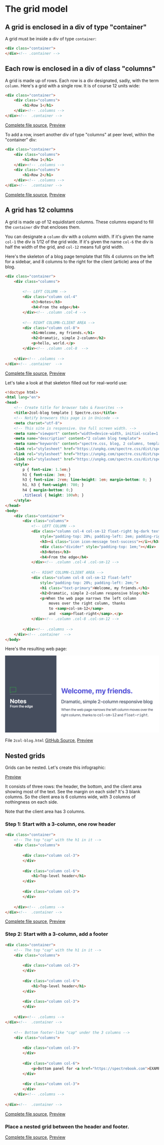 # The grid model

## A grid is enclosed in a div of type "container"

A grid must be inside a div of type `container`:

```html
<div class="container">
</div><!-- .container -->
```

## Each row is enclosed in a div of class "columns"

A grid is made up of rows. Each row is a div designated,
sadly, with the term `column`. 
Here's a grid with a single row. 
It is of course 12 units wide:

```html
<div class="container">
	<div class="columns">
		<h1>Row 1</h1>
	</div><!-- .columns -->
</div><!--  .container -->
```

[Complete file source](https://github.com/tomcam/spectre-css-examples/blob/master/illos/illo-grid-1-row.html), 
[Preview](https://htmlpreview.github.com/?https://github.com/tomcam/spectre-css-examples/blob/master/illos/illo-grid-1-row.html)

To add a row, insert another div of type "columns" 
at peer level, within the "container" div:

```html
<div class="container">
	<div class="columns">
		<h1>Row 1</h1>
	</div><!-- .columns -->
	<div class="columns">
		<h1>Row 2</h1>
	</div><!-- .columns -->
</div><!--  .container -->
```

[Complete file source](https://github.com/tomcam/spectre-css-examples/blob/master/illos/illo-grid-2-rows.html), 
[Preview](https://htmlpreview.github.com/?https://github.com/tomcam/spectre-css-examples/blob/master/illos/illo-grid-2-rows.html)

## A grid has 12 columns

A grid is made up of 12 equidistant columns.
These columns expand to fill the `container` div
that encloses them. 

You can designate a `column` div with a column width.
If it's given the name `col-1` the div is 1/12 of the grid wide.
If it's given the name `col-6` the div is half the width of the grid,
and `col-12` means full grid width.

Here's the skeleton of
a blog page template that fills 4 columns on 
the left for a sidebar, and 8 columns to the
right for the client (article) area of the blog.

```html
<div class="container">
	<div class="columns">
		
		<!-- LEFT COLUMN -->
		<div class="column col-4" 
			<h3>Notes</h3>
			<h4>From the edge</h4>
		</div><!-- .column .col-4 -->

		<!-- RIGHT COLUMN-CLIENT AREA -->
		<div class="column col-8">
			<h1>Welcome, my friends.</h1>
			<h2>Dramatic, simple 2-column</h2>
			<p>hello, world.</p>
		</div><!-- .column .col-8  -->

	</div><!-- .columns -->
</div><!-- .container  -->
```

[Complete file source](https://github.com/tomcam/spectre-css-examples/blob/master/illos/illo-grid-blog-skeleton.html), 
[Preview](https://htmlpreview.github.com/?https://github.com/tomcam/spectre-css-examples/blob/master/illos/illo-grid-blog-skeleton.html)

Let's take a look at that skeleton filled out for real-world use:

```html
<!doctype html>
<html lang="en">
<head>
	<!-- Create title for browser tabs & Favorites -->
	<title>2col-blog template | Spectre.css</title>
	<!-- Notify browsers this page is in Unicode -->
	<meta charset="utf-8">
	<!-- This site is responsive. Use full screen width. -->
	<meta name="viewport" content="width=device-width, initial-scale=1.0">
	<meta name="description" content="2 column blog template">
	<meta name="keywords" content="spectre.css, blog, 2 columns, template">	
	<link rel="stylesheet" href="https://unpkg.com/spectre.css/dist/spectre.min.css">
	<link rel="stylesheet" href="https://unpkg.com/spectre.css/dist/spectre-exp.min.css">
	<link rel="stylesheet" href="https://unpkg.com/spectre.css/dist/spectre-icons.min.css">
	<style>
		p { font-size: 1.5em;}	
		h1 { font-size: 3em; }
		h3 { font-size: 2rem; line-height: 1em; margin-bottom: 0; }
		h1, h3 { font-weight: 700; }
		h4 { margin-bottom: 0;}
		.titlecol { height: 100vh; }		
	</style>
</head>
<body>
	<div class="container">
		<div class="columns">
			<!-- LEFT COLUMN -->
			<div class="column col-4 col-sm-12 float-right bg-dark text-light titlecol" 
				style="padding-top: 20%; padding-left: 2em; padding-right: 2em;";>
				<h3><i class="icon icon-message text-success"></i></h3>
				<div class="divider" style="padding-top: 1em;"></div>
				<h3>Notes</h3>
				<h4>From the edge</h4>
			</div><!-- .column .col-4 .col-sm-12 -->

			<!-- RIGHT COLUMN-CLIENT AREA -->
			<div class="column col-8 col-sm-12 float-left"  
				style="padding-top: 20%; padding-left: 2em;">		
				<h1 class="text-primary">Welcome, my friends.</h1> 
				<h2>Dramatic, simple 2-column responsive blog</h2>
				<p>When the web page narrows the left column 
					moves over the right column, thanks
					to <samp>col-sm-12</samp> 
					and  <samp>float-right</samp>.</p>
			</div><!-- .column .col-8 .col-sm-12 -->

		</div><!-- .columns -->
	</div><!-- .container  -->
</body>
```

Here's the resulting web page:

![Screenshot of finished blog template](screenshots/screenshot-2col-blog-1024x512.png)

File `2col-blog.html` [GitHub Source](https://github.com/tomcam/spectre-book/blob/master/examples/2col-blog.html), 
[Preview](https://htmlpreview.github.com/?https://github.com/tomcam/spectre-book/blob/master/examples/2col-blog.html)


## Nested grids

Grids can be nested. Let's create this infographic:

[Preview](https://htmlpreview.github.com/?https://github.com/tomcam/spectre-css-examples/blob/master/slidefu-infographic.html)

It consists of three rows: the header, the bottom, and the client area showing most of the text.
See the margin on each side? It's 3 blank columns. So the client area is 6 columns wide, with
3 columns of nothingness on each side.

Note that the client area has 3 columns.

### Step 1: Start with a 3-column, one row header


```html
<div class="container">
	<!-- The top "cap" with the h1 in it -->
	<div class="columns">

		<div class="column col-3">
		</div>

		<div class="column col-6">
			<h1>Top-level header</h1>
		</div>

		<div class="column col-3">
		</div>

	</div><!-- .columns -->
</div><!--  .container -->
```

[Complete file source](https://github.com/tomcam/spectre-book/blob/master/illos/illo-header-3col-bottom-a.html), 
[Preview](https://htmlpreview.github.com/?https://github.com/tomcam/spectre-book/blob/master/illos/illo-header-3col-bottom-a.html)

### Step 2: Start with a 3-column, add a footer

```html
<div class="container">
	<!-- The top "cap" with the h1 in it -->
	<div class="columns">

		<div class="column col-3">
		</div>

		<div class="column col-6">
			<h1>Top-level header</h1>
		</div>

		<div class="column col-3">
		</div>

	</div><!-- .columns -->
</div><!--  .container -->

	<!-- Bottom footer-like "cap" under the 3 columns -->
	<div class="columns">

		<div class="column col-3">
		</div>

		<div class="column col-6">
			<p>Bottom panel for <a href="https://spectrebook.com">EXAMPLE.COM</a></p>
		</div>

		<div class="column col-3">
		</div>
	</div><!-- .columns -->

</div><!--  .container -->
```

[Complete file source](https://github.com/tomcam/spectre-book/blob/master/illos/illo-header-3col-bottom-d.html), 
[Preview](https://htmlpreview.github.com/?https://github.com/tomcam/spectre-book/blob/master/illos/illo-header-3col-bottom-d.html)

### Place a nested grid between the header and footer.

[Complete file source](https://github.com/tomcam/spectre-book/blob/master/examples/illo-header-3col-bottom-c.html), 
[Preview](https://htmlpreview.github.com/?https://github.com/tomcam/spectre-book/blob/master/examples/illo-header-3col-bottom-c.html)




